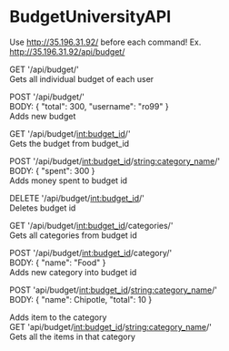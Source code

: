 # BudgetUniversityAPI

Use http://35.196.31.92/ before each command! Ex. http://35.196.31.92/api/budget/

GET '/api/budget/'<br/>
Gets all individual budget of each user

POST '/api/budget/'<br/>
BODY:
{
  "total": 300,
  "username": "ro99"
}
<br/>Adds new budget 


GET '/api/budget/<int:budget_id>/'<br/>
Gets the budget from budget_id


POST '/api/budget/<int:budget_id>/<string:category_name>/'
<br/>BODY:
{
  "spent": 300
}
<br/>
Adds money spent to budget id 


DELETE '/api/budget/<int:budget_id>/'
<br/>
Deletes budget id


GET '/api/budget/<int:budget_id>/categories/'
<br/>
Gets all categories from budget id


POST '/api/budget/<int:budget_id>/category/'
<br/>
BODY: 
{
  "name": "Food"
}
<br/>
Adds new category into budget id


POST 'api/budget/<int:budget_id>/<string:category_name>/'
<br/>
BODY:
{
   "name": Chipotle,
   "total": 10
}

Adds item to the category 
<br/>
GET 'api/budget/<int:budget_id>/<string:category_name>/'
<br/>
Gets all the items in that category

